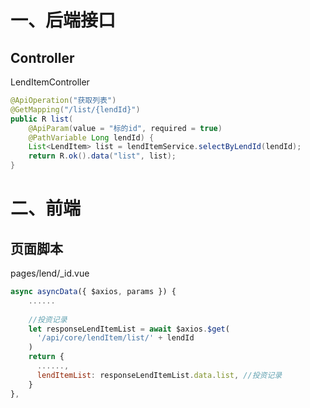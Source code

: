 # 一、后端接口
## Controller
LendItemController
```java
@ApiOperation("获取列表")
@GetMapping("/list/{lendId}")
public R list(
    @ApiParam(value = "标的id", required = true)
    @PathVariable Long lendId) {
    List<LendItem> list = lendItemService.selectByLendId(lendId);
    return R.ok().data("list", list);
}
```

# 二、前端
## 页面脚本
pages/lend/_id.vue
```js
async asyncData({ $axios, params }) {
    ......
    
    //投资记录
    let responseLendItemList = await $axios.$get(
      '/api/core/lendItem/list/' + lendId
    )
    return {
      ......,
      lendItemList: responseLendItemList.data.list, //投资记录
    }
},
```